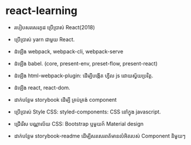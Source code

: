 # react-learning
- របៀបសរសេរកូដ ប្រើប្រាស់ React(2018)

- ប្រើប្រាស់ yarn ជាមួយ React.
- ដំឡើង webpack, webpack-cli, webpack-serve
- ដំឡើង babel. (core, present-env, preset-flow, present-react)
- ដំឡើង html-webpack-plugin: ដើម្បីបង្កើត ហ្វីល js ដោយស្វ័យប្រវិត្ដ.
- ដំឡើង react, react-dom.
- ដាក់បន្ថែម storybook ដើម្បី គ្រប់គ្រង់ component
- ប្រើប្រាស់ Style CSS: styled-components: CSS នៅក្នុង javascript.
- ជ្រើរើស បណ្ណាល័យ CSS: Bootstrap ឬមួយក៍ Material design
- ដាក់បន្ថែម storybook-readme ដើម្បីសរសេរពត័មានលំអិតរបស់ Component និមួយៗ
